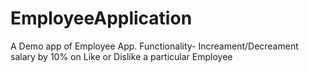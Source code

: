 # EmployeeApplication
A Demo app of Employee App. Functionality- Increament/Decreament salary by 10% on Like or Dislike a particular Employee
